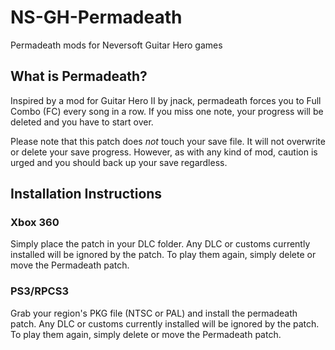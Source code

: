 # NS-GH-Permadeath
Permadeath mods for Neversoft Guitar Hero games

## What is Permadeath?
Inspired by a mod for Guitar Hero II by jnack, permadeath forces you to Full Combo (FC) every song in a row. If you miss one note, your progress will be deleted and you have to start over. 

Please note that this patch does _not_ touch your save file. It will not overwrite or delete your save progress. However, as with any kind of mod, caution is urged and you should back up your save regardless.

## Installation Instructions

### Xbox 360
Simply place the patch in your DLC folder. Any DLC or customs currently installed will be ignored by the patch. To play them again, simply delete or move the Permadeath patch.

### PS3/RPCS3
Grab your region's PKG file (NTSC or PAL) and install the permadeath patch. Any DLC or customs currently installed will be ignored by the patch. To play them again, simply delete or move the Permadeath patch.
